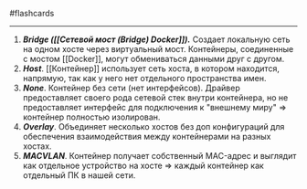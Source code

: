 #flashcards
***
1. ***Bridge ([[Сетевой мост (Bridge) Docker]]).***
	Создает локальную сеть на одном хосте через виртуальный мост. Контейнеры, соединенные с мостом [[Docker]], могут обмениваться данными друг с другом.
2. ***Host***.
	[[Контейнер]] использует сеть хоста, в котором находится, напрямую, так как у него нет отдельного пространства имен.
3. ***None***.
	Контейнер без сети (нет интерфейсов). Драйвер предоставляет своего рода сетевой стек внутри контейнера, но не предоставляет интерфейс для подключения к "внешнему миру" => контейнер полностью изолирован.
4. ***Overlay***.
	Объединяет несколько хостов без доп конфигураций для обеспечения взаимодействия между контейнерами на разных хостах.
5. ***MACVLAN***.
	Контейнер получает собственный MAC-адрес и выглядит как отдельное устройство на хосте => каждый контейнер как отдельный ПК в нашей сети.
<!--SR:!2025-10-07,1,230-->
